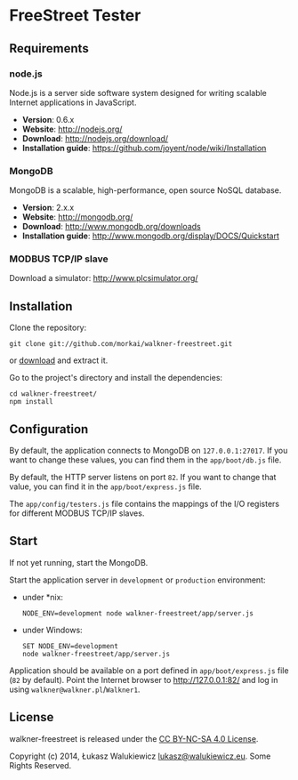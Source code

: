 # FreeStreet Tester

## Requirements

### node.js

Node.js is a server side software system designed for writing scalable
Internet applications in JavaScript.

  * __Version__: 0.6.x
  * __Website__: http://nodejs.org/
  * __Download__: http://nodejs.org/download/
  * __Installation guide__: https://github.com/joyent/node/wiki/Installation

### MongoDB

MongoDB is a scalable, high-performance, open source NoSQL database.

  * __Version__: 2.x.x
  * __Website__: http://mongodb.org/
  * __Download__: http://www.mongodb.org/downloads
  * __Installation guide__: http://www.mongodb.org/display/DOCS/Quickstart

### MODBUS TCP/IP slave

Download a simulator: http://www.plcsimulator.org/

## Installation

Clone the repository:

```
git clone git://github.com/morkai/walkner-freestreet.git
```

or [download](https://github.com/morkai/walkner-freestreet/zipball/master)
and extract it.

Go to the project's directory and install the dependencies:

```
cd walkner-freestreet/
npm install
```

## Configuration

By default, the application connects to MongoDB on `127.0.0.1:27017`.
If you want to change these values, you can find them in the `app/boot/db.js` file.

By default, the HTTP server listens on port `82`. If you want to change that value,
you can find it in the `app/boot/express.js` file.

The `app/config/testers.js` file contains the mappings of the I/O registers
for different MODBUS TCP/IP slaves.

## Start

If not yet running, start the MongoDB.

Start the application server in `development` or `production` environment:

  * under *nix:

    ```
    NODE_ENV=development node walkner-freestreet/app/server.js
    ```

  * under Windows:

    ```
    SET NODE_ENV=development
    node walkner-freestreet/app/server.js
    ```

Application should be available on a port defined in `app/boot/express.js` file
(`82` by default). Point the Internet browser to http://127.0.0.1:82/
and log in using `walkner@walkner.pl`/`Walkner1`.

## License

walkner-freestreet is released under the [CC BY-NC-SA 4.0 License](https://github.com/morkai/walkner-freestreet/blob/master/license.md).

Copyright (c) 2014, Łukasz Walukiewicz <lukasz@walukiewicz.eu>. Some Rights Reserved.
